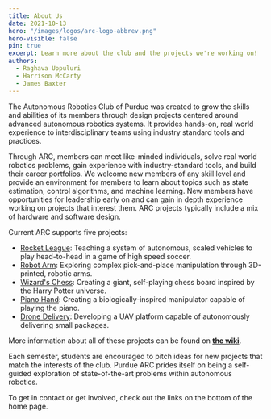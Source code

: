 ```yaml
---
title: About Us
date: 2021-10-13
hero: "/images/logos/arc-logo-abbrev.png"
hero-visible: false
pin: true
excerpt: Learn more about the club and the projects we're working on!
authors:
  - Raghava Uppuluri
  - Harrison McCarty
  - James Baxter
---
```


The Autonomous Robotics Club of Purdue was created to grow the skills and abilities of its members through design projects centered around advanced autonomous robotics systems. It provides hands-on, real world experience to interdisciplinary teams using industry standard tools and practices.

Through ARC, members can meet like-minded individuals, solve real world robotics problems, gain experience with industry-standard tools, and build their career portfolios. We welcome new members of any skill level and provide an environment for members to learn about topics such as state estimation, control algorithms, and machine learning. New members have opportunities for leadership early on and can gain in depth experience working on projects that interest them. ARC projects typically include a mix of hardware and software design.

Current ARC supports five projects:

- [Rocket League](https://wiki.purduearc.com/wiki/rocket-league/overview): Teaching a system of autonomous, scaled vehicles to play head-to-head in a game of high speed soccer.
- [Robot Arm](https://wiki.purduearc.com/wiki/robot-arm/start-here): Exploring complex pick-and-place manipulation through 3D-printed, robotic arms.
- [Wizard's Chess](https://wiki.purduearc.com/wiki/wizards-chess/start-here): Creating a giant, self-playing chess board inspired by the Harry Potter universe.
- [Piano Hand](https://wiki.purduearc.com/wiki/piano-hand/start-here): Creating a biologically-inspired manipulator capable of playing the piano.
- [Drone Delivery](https://wiki.purduearc.com/wiki/drone-delivery/overview): Developing a UAV platform capable of autonomously delivering small packages.

More information about all of these projects can be found on **[the wiki](https://wiki.purduearc.com/)**.

Each semester, students are encouraged to pitch ideas for new projects that match the interests of the club. Purdue ARC prides itself on being a self-guided exploration of state-of-the-art problems within autonomous robotics.

To get in contact or get involved, check out the links on the bottom of the home page.
